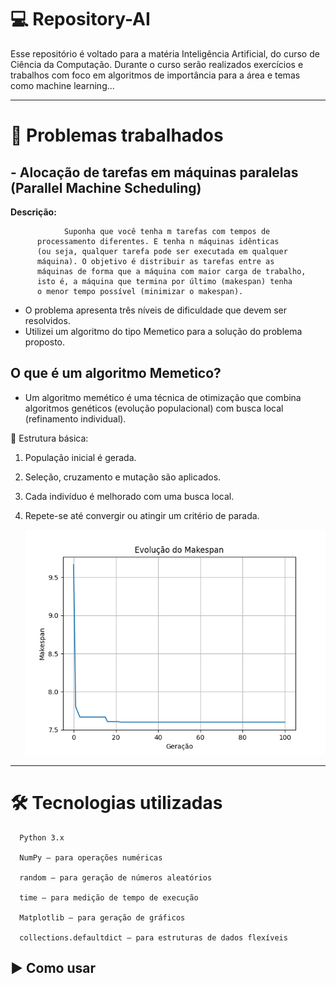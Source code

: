 # :computer: Repository-AI 

Esse repositório é voltado para a matéria Inteligência Artificial, do curso de Ciência da Computação. Durante o curso serão realizados exercícios e trabalhos com foco em algoritmos de importância para a área e temas como machine learning...

---

# 📌 Problemas trabalhados 
## - Alocação de tarefas em máquinas paralelas (Parallel Machine Scheduling)

  **Descrição:** 

  
                Suponha que você tenha m tarefas com tempos de
          processamento diferentes. E tenha n máquinas idênticas 
          (ou seja, qualquer tarefa pode ser executada em qualquer 
          máquina). O objetivo é distribuir as tarefas entre as 
          máquinas de forma que a máquina com maior carga de trabalho, 
          isto é, a máquina que termina por último (makespan) tenha 
          o menor tempo possível (minimizar o makespan).
          

  - O problema apresenta três níveis de dificuldade que devem ser resolvidos. 
  - Utilizei um algoritmo do tipo Memetico para a solução do problema proposto.

## O que é um algoritmo Memetico?

 - Um algoritmo memético é uma técnica de otimização que combina algoritmos genéticos (evolução populacional) com busca local (refinamento individual).

📌 Estrutura básica:

  1. População inicial é gerada.
  
  2. Seleção, cruzamento e mutação são aplicados.
  
  3. Cada indivíduo é melhorado com uma busca local.
  
  4. Repete-se até convergir ou atingir um critério de parada.


     ![Evolução do Makespan](codigo-IA-exercicio3/evolucao_makespan.png)

---

# 🛠️ Tecnologias utilizadas

```
  Python 3.x

  NumPy – para operações numéricas

  random – para geração de números aleatórios

  time – para medição de tempo de execução

  Matplotlib – para geração de gráficos

  collections.defaultdict – para estruturas de dados flexíveis
```

## ▶️ Como usar

   






